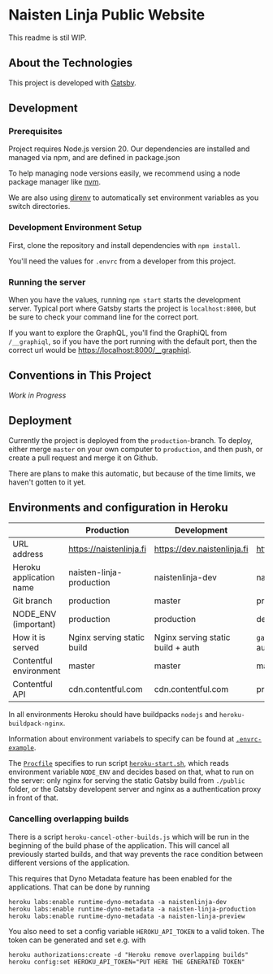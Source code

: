 # Naisten Linja Public Website

This readme is stil WIP.

## About the Technologies

This project is developed with [Gatsby](https://gatsbyjs.com).


## Development

### Prerequisites

Project requires Node.js version 20. Our dependencies are installed and managed via npm, and are defined in package.json

To help managing node versions easily, we recommend using a node package manager like [nvm](https://github.com/nvm-sh/nvm).

We are also using [direnv](https://direnv.net/) to automatically set environment variables as you switch directories.

### Development Environment Setup

First, clone the repository and install dependencies with `npm install`. 

You'll need the values for `.envrc` from a developer from this project.

### Running the server

When you have the values, running `npm start` starts the development server. Typical port where Gatsby starts the project is `localhost:8000`, but be sure to check your command line for the correct port.

If you want to explore the GraphQL, you'll find the GraphiQL from `/__graphiql`, so if you have the port running with the default port, then the correct url would be [https://localhost:8000/__graphiql](https://localhost:8000/__graphiql).

## Conventions in This Project

*Work in Progress* 

## Deployment 

Currently the project is deployed from the `production`-branch. To deploy, either merge `master` on your own computer to `production`, and then push, or create a pull request and merge it on Github.

There are plans to make this automatic, but because of the time limits, we haven't gotten to it yet.

## Environments and configuration in Heroku

|                         | Production                 | Development                        | Preview                           |
| ----------------------- | -------------------------- | ---------------------------------- | --------------------------------- |
| URL address             | https://naistenlinja.fi    | https://dev.naistenlinja.fi        | https://preview.naistenlinja.fi   |
| Heroku application name | naisten-linja-production   | naistenlinja-dev                   | naisten-linja-preview             |
| Git branch              | production                 | master                             | production                        |
| NODE_ENV (important)    | production                 | production                         | development                       |
| How it is served        | Nginx serving static build | Nginx serving static build + auth  | `gatsby develop` + Nginx for auth |
| Contentful environment  | master                     | master                             | master                            |
| Contentful API          | cdn.contentful.com         | cdn.contentful.com                 | preview.contentful.com            |

In all environments Heroku should have buildpacks `nodejs` and `heroku-buildpack-nginx`.

Information about environment variabels to specify can be found at [`.envrc-example`](./.envrc-example).

The [`Procfile`](./Procfile) specifies to run script [`heroku-start.sh`](./heroku-start.sh), which reads environment variable `NODE_ENV`
and decides based on that, what to run on the server: only nginx for serving the static Gatsby build from `./public` folder, or the
Gatsby developent server and nginx as a authentication proxy in front of that.

### Cancelling overlapping builds

There is a script `heroku-cancel-other-builds.js` which will be run in the beginning of the build phase of the application. This will cancel all previously started builds, and that way prevents the race condition between different versions of the application.

This requires that Dyno Metadata feature has been enabled for the applications. That can be done by running
```shell
heroku labs:enable runtime-dyno-metadata -a naistenlinja-dev
heroku labs:enable runtime-dyno-metadata -a naisten-linja-production
heroku labs:enable runtime-dyno-metadata -a naisten-linja-preview
```

You also need to set a config variable `HEROKU_API_TOKEN` to a valid token. The token can be generated and set e.g. with
```shell
heroku authorizations:create -d "Heroku remove overlapping builds"
heroku config:set HEROKU_API_TOKEN="PUT HERE THE GENERATED TOKEN"
```
